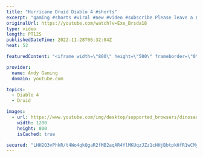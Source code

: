 ```yaml
---
title: "Hurricane Druid Diablo 4 #shorts"
excerpt: "gaming #shorts #viral #new #video #subscribe Please leave a Like & Subscribe, it helps the channel grow!"
originalUrl: https://youtube.com/watch?v=Exe_Brsda18
type: video
length: PT12S
publishedDateTime: 2022-11-28T06:32:04Z
heat: 52

featuredContent: "<iframe width=\"800\" height=\"500\" frameborder=\"0\" src=\"https://www.youtube.com/embed/Exe_Brsda18\" allow=\"accelerometer; autoplay; encrypted-media; gyroscope; picture-in-picture\" allowfullscreen></iframe>"

provider:
  name: Andy Gaming
  domain: youtube.com

topics:
  - Diablo 4
  - Druid

images:
  - url: https://www.youtube.com/img/desktop/supported_browsers/dinosaur.png
    width: 1200
    height: 800
    isCached: true

secured: "LHH2Q3vPhkR/t4Wo4qkQgaR2fMB2aqAR4YlMKUqzJZz1cHHjBbtpkHfR1wCMyMQivqzdRs9lGaB6i4K5RSQnXce9/W82f/mvQJP6TMi7w6h9tpthXoOQkWobWmCPn2DkP2DR4fubfwljtW0eAVJMVjrwX+6RKdfa2V/z2Y05N/rlX4xei+TxH3OOQUMELxWRVnQsBUa0eYTbSkZa/tCvfucrbmXtUI75HDZLFEiyyCwA8lEH/nHrwJ+xsZRRYRHvDg1uINm26MnAc9/lsqufKjLAPMDmyafukdSeIaOsRo9tiI+nmpJbUsyWlSvR1Kfz2H0D1n7AgC/Ddq1/6/5kaVnEl+NX6fldMX+xhMzRlDB+sEUebTOXXjfYoeSQI+Lamg9UWpK8lSfE2IrBdhWZCQA26HXNf9r4hjEXz5BmInI=;+92PuDo2MWBeVZJdQydxyA=="
---
```



